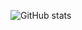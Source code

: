 ![GitHub stats](https://github-readme-stats.vercel.app/api?username=jaepil&count_private=true&show_icons=true)
